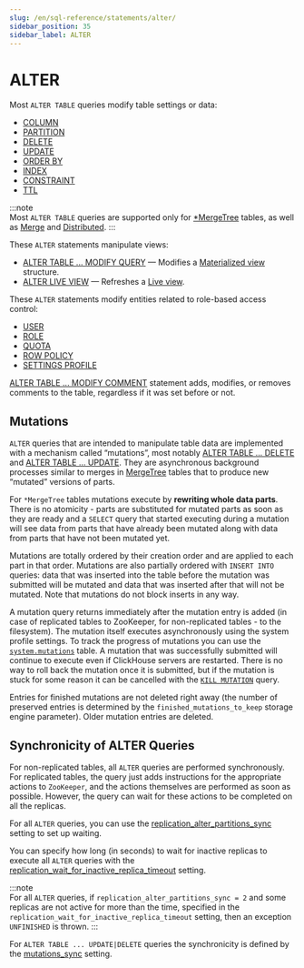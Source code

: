 ```yaml
---
slug: /en/sql-reference/statements/alter/
sidebar_position: 35
sidebar_label: ALTER
---
```


# ALTER

Most `ALTER TABLE` queries modify table settings or data:

-   [COLUMN](/docs/en/sql-reference/statements/alter/column.md)
-   [PARTITION](/docs/en/sql-reference/statements/alter/partition.md)
-   [DELETE](/docs/en/sql-reference/statements/alter/delete.md)
-   [UPDATE](/docs/en/sql-reference/statements/alter/update.md)
-   [ORDER BY](/docs/en/sql-reference/statements/alter/order-by.md)
-   [INDEX](/docs/en/sql-reference/statements/alter/skipping-index.md)
-   [CONSTRAINT](/docs/en/sql-reference/statements/alter/constraint.md)
-   [TTL](/docs/en/sql-reference/statements/alter/ttl.md)

:::note    
Most `ALTER TABLE` queries are supported only for [\*MergeTree](/docs/en/engines/table-engines/mergetree-family/index.md) tables, as well as [Merge](/docs/en/engines/table-engines/special/merge.md) and [Distributed](/docs/en/engines/table-engines/special/distributed.md).
:::

These `ALTER` statements manipulate views:

-   [ALTER TABLE ... MODIFY QUERY](/docs/en/sql-reference/statements/alter/view.md) — Modifies a [Materialized view](/docs/en/sql-reference/statements/create/view.md/#materialized) structure.
-   [ALTER LIVE VIEW](/docs/en/sql-reference/statements/alter/view.md/#alter-live-view) — Refreshes a [Live view](/docs/en/sql-reference/statements/create/view.md/#live-view).

These `ALTER` statements modify entities related to role-based access control:

-   [USER](/docs/en/sql-reference/statements/alter/user.md)
-   [ROLE](/docs/en/sql-reference/statements/alter/role.md)
-   [QUOTA](/docs/en/sql-reference/statements/alter/quota.md)
-   [ROW POLICY](/docs/en/sql-reference/statements/alter/row-policy.md)
-   [SETTINGS PROFILE](/docs/en/sql-reference/statements/alter/settings-profile.md)

[ALTER TABLE ... MODIFY COMMENT](/docs/en/sql-reference/statements/alter/comment.md) statement adds, modifies, or removes comments to the table, regardless if it was set before or not.

## Mutations

`ALTER` queries that are intended to manipulate table data are implemented with a mechanism called “mutations”, most notably [ALTER TABLE … DELETE](/docs/en/sql-reference/statements/alter/delete.md) and [ALTER TABLE … UPDATE](/docs/en/sql-reference/statements/alter/update.md). They are asynchronous background processes similar to merges in [MergeTree](/docs/en/engines/table-engines/mergetree-family/index.md) tables that to produce new “mutated” versions of parts.

For `*MergeTree` tables mutations execute by **rewriting whole data parts**. There is no atomicity - parts are substituted for mutated parts as soon as they are ready and a `SELECT` query that started executing during a mutation will see data from parts that have already been mutated along with data from parts that have not been mutated yet.

Mutations are totally ordered by their creation order and are applied to each part in that order. Mutations are also partially ordered with `INSERT INTO` queries: data that was inserted into the table before the mutation was submitted will be mutated and data that was inserted after that will not be mutated. Note that mutations do not block inserts in any way.

A mutation query returns immediately after the mutation entry is added (in case of replicated tables to ZooKeeper, for non-replicated tables - to the filesystem). The mutation itself executes asynchronously using the system profile settings. To track the progress of mutations you can use the [`system.mutations`](/docs/en/operations/system-tables/mutations.md/#system_tables-mutations) table. A mutation that was successfully submitted will continue to execute even if ClickHouse servers are restarted. There is no way to roll back the mutation once it is submitted, but if the mutation is stuck for some reason it can be cancelled with the [`KILL MUTATION`](/docs/en/sql-reference/statements/kill.md/#kill-mutation) query.

Entries for finished mutations are not deleted right away (the number of preserved entries is determined by the `finished_mutations_to_keep` storage engine parameter). Older mutation entries are deleted.

## Synchronicity of ALTER Queries

For non-replicated tables, all `ALTER` queries are performed synchronously. For replicated tables, the query just adds instructions for the appropriate actions to `ZooKeeper`, and the actions themselves are performed as soon as possible. However, the query can wait for these actions to be completed on all the replicas.

For all `ALTER` queries, you can use the [replication_alter_partitions_sync](/docs/en/operations/settings/settings.md/#replication-alter-partitions-sync) setting to set up waiting.

You can specify how long (in seconds) to wait for inactive replicas to execute all `ALTER` queries with the [replication_wait_for_inactive_replica_timeout](/docs/en/operations/settings/settings.md/#replication-wait-for-inactive-replica-timeout) setting.

:::note    
For all `ALTER` queries, if `replication_alter_partitions_sync = 2` and some replicas are not active for more than the time, specified in the `replication_wait_for_inactive_replica_timeout` setting, then an exception `UNFINISHED` is thrown.
:::

For `ALTER TABLE ... UPDATE|DELETE` queries the synchronicity is defined by the [mutations_sync](/docs/en/operations/settings/settings.md/#mutations_sync) setting.
